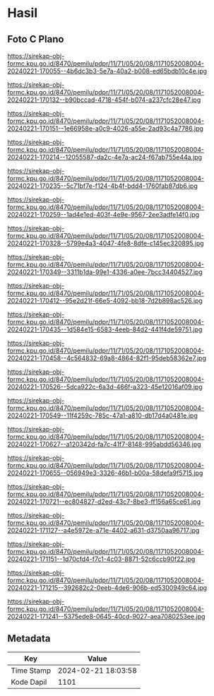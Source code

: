 # Hasil

## Foto C Plano

https://sirekap-obj-formc.kpu.go.id/8470/pemilu/pdpr/11/71/05/20/08/1171052008004-20240221-170055--4b6dc3b3-5e7a-40a2-b008-ed65bdb10c4e.jpg

https://sirekap-obj-formc.kpu.go.id/8470/pemilu/pdpr/11/71/05/20/08/1171052008004-20240221-170132--b90bccad-4718-454f-b074-a237cfc28e47.jpg

https://sirekap-obj-formc.kpu.go.id/8470/pemilu/pdpr/11/71/05/20/08/1171052008004-20240221-170151--1e66958e-a0c9-4026-a55e-2ad93c4a7786.jpg

https://sirekap-obj-formc.kpu.go.id/8470/pemilu/pdpr/11/71/05/20/08/1171052008004-20240221-170214--12055587-da2c-4e7a-ac24-f67ab755e44a.jpg

https://sirekap-obj-formc.kpu.go.id/8470/pemilu/pdpr/11/71/05/20/08/1171052008004-20240221-170235--5c71bf7e-f124-4b4f-bdd4-1760fab87db6.jpg

https://sirekap-obj-formc.kpu.go.id/8470/pemilu/pdpr/11/71/05/20/08/1171052008004-20240221-170259--1ad4e1ed-403f-4e9e-9567-2ee3adfe14f0.jpg

https://sirekap-obj-formc.kpu.go.id/8470/pemilu/pdpr/11/71/05/20/08/1171052008004-20240221-170328--5799e4a3-4047-4fe8-8dfe-c145ec320895.jpg

https://sirekap-obj-formc.kpu.go.id/8470/pemilu/pdpr/11/71/05/20/08/1171052008004-20240221-170349--3311b1da-99e1-4336-a0ee-7bcc34404527.jpg

https://sirekap-obj-formc.kpu.go.id/8470/pemilu/pdpr/11/71/05/20/08/1171052008004-20240221-170412--95e2d21f-66e5-4092-bb18-7d2b898ac526.jpg

https://sirekap-obj-formc.kpu.go.id/8470/pemilu/pdpr/11/71/05/20/08/1171052008004-20240221-170435--1d584e15-6583-4eeb-84d2-441f4de59751.jpg

https://sirekap-obj-formc.kpu.go.id/8470/pemilu/pdpr/11/71/05/20/08/1171052008004-20240221-170458--4c564832-69a8-4864-82f1-95deb58362e7.jpg

https://sirekap-obj-formc.kpu.go.id/8470/pemilu/pdpr/11/71/05/20/08/1171052008004-20240221-170526--5dca922c-6a3d-466f-a323-45e12016af09.jpg

https://sirekap-obj-formc.kpu.go.id/8470/pemilu/pdpr/11/71/05/20/08/1171052008004-20240221-170549--11f4259c-785c-47a1-a810-db17d4a0481e.jpg

https://sirekap-obj-formc.kpu.go.id/8470/pemilu/pdpr/11/71/05/20/08/1171052008004-20240221-170627--a120342d-fa7c-41f7-8148-995abdd56346.jpg

https://sirekap-obj-formc.kpu.go.id/8470/pemilu/pdpr/11/71/05/20/08/1171052008004-20240221-170655--056949e3-3326-46b1-b00a-58defa9f5715.jpg

https://sirekap-obj-formc.kpu.go.id/8470/pemilu/pdpr/11/71/05/20/08/1171052008004-20240221-170721--ec804827-d2ed-43c7-8be3-ff156a65ce61.jpg

https://sirekap-obj-formc.kpu.go.id/8470/pemilu/pdpr/11/71/05/20/08/1171052008004-20240221-171127--a4e5972e-a71e-4402-a631-d3750aa96717.jpg

https://sirekap-obj-formc.kpu.go.id/8470/pemilu/pdpr/11/71/05/20/08/1171052008004-20240221-171151--1d70cfd4-f7c1-4c03-8871-52c6ccb90f22.jpg

https://sirekap-obj-formc.kpu.go.id/8470/pemilu/pdpr/11/71/05/20/08/1171052008004-20240221-171215--392682c2-0eeb-4de6-906b-ed5300949c64.jpg

https://sirekap-obj-formc.kpu.go.id/8470/pemilu/pdpr/11/71/05/20/08/1171052008004-20240221-171241--5375ede8-0645-40cd-9027-aea7080253ee.jpg


## Metadata

| Key        | Value               |
| ---------- | ------------------- |
| Time Stamp | 2024-02-21 18:03:58 |
| Kode Dapil | 1101                |



